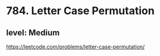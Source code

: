 # 784. Letter Case Permutation
## level: Medium

https://leetcode.com/problems/letter-case-permutation/
